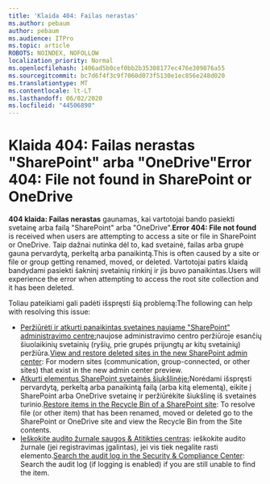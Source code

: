 ```yaml
---
title: 'Klaida 404: Failas nerastas'
ms.author: pebaum
author: pebaum
ms.audience: ITPro
ms.topic: article
ROBOTS: NOINDEX, NOFOLLOW
localization_priority: Normal
ms.openlocfilehash: 1406ad5b0cef0bb2b35308177ec476e309876a55
ms.sourcegitcommit: bc7d6f4f3c9f7060d073f5130e1ec856e248d020
ms.translationtype: MT
ms.contentlocale: lt-LT
ms.lasthandoff: 06/02/2020
ms.locfileid: "44506890"
---
```

# <a name="error-404-file-not-found-in-sharepoint-or-onedrive"></a><span data-ttu-id="bbfc9-102">Klaida 404: Failas nerastas "SharePoint" arba "OneDrive"</span><span class="sxs-lookup"><span data-stu-id="bbfc9-102">Error 404: File not found in SharePoint or OneDrive</span></span>

<span data-ttu-id="bbfc9-103">**404 klaida: Failas nerastas** gaunamas, kai vartotojai bando pasiekti svetainę arba failą "SharePoint" arba "OneDrive".</span><span class="sxs-lookup"><span data-stu-id="bbfc9-103">**Error 404: File not found** is received when users are attempting to access a site or file in SharePoint or OneDrive.</span></span> <span data-ttu-id="bbfc9-104">Taip dažnai nutinka dėl to, kad svetainė, failas arba grupė gauna pervardytą, perkeltą arba panaikintą.</span><span class="sxs-lookup"><span data-stu-id="bbfc9-104">This is often caused by a site or file or group getting renamed, moved, or deleted.</span></span>
<span data-ttu-id="bbfc9-105">Vartotojai patirs klaidą bandydami pasiekti šakninį svetainių rinkinį ir jis buvo panaikintas.</span><span class="sxs-lookup"><span data-stu-id="bbfc9-105">Users will experience the error when attempting to access the root site collection and it has been deleted.</span></span>

<span data-ttu-id="bbfc9-106">Toliau pateikiami gali padėti išspręsti šią problemą:</span><span class="sxs-lookup"><span data-stu-id="bbfc9-106">The following can help with resolving this issue:</span></span>
- <span data-ttu-id="bbfc9-107">[Peržiūrėti ir atkurti panaikintas svetaines naujame "SharePoint" administravimo centre:](https://docs.microsoft.com/sharepoint/view-and-restore-deleted-sites-in-new-admin-center)naujose administravimo centro peržiūroje esančių šiuolaikinių svetainių (ryšių, prie grupės prijungtų ar kitų svetainių) peržiūra.</span><span class="sxs-lookup"><span data-stu-id="bbfc9-107">[View and restore deleted sites in the new SharePoint admin center](https://docs.microsoft.com/sharepoint/view-and-restore-deleted-sites-in-new-admin-center):  For modern sites (communication, group-connected, or other sites) that exist in the new admin center preview.</span></span>
- <span data-ttu-id="bbfc9-108">[Atkurti elementus SharePoint svetainės šiukšlinėje:](https://support.office.com/article/Restore-items-in-the-Recycle-Bin-of-a-SharePoint-site-6df466b6-55f2-4898-8d6e-c0dff851a0be)Norėdami išspręsti pervardytą, perkeltą arba panaikintą failą (arba kitą elementą), eikite į SharePoint arba OneDrive svetainę ir peržiūrėkite šiukšlinę iš svetainės turinio.</span><span class="sxs-lookup"><span data-stu-id="bbfc9-108">[Restore items in the Recycle Bin of a SharePoint site](https://support.office.com/article/Restore-items-in-the-Recycle-Bin-of-a-SharePoint-site-6df466b6-55f2-4898-8d6e-c0dff851a0be):  To resolve file (or other item) that has been renamed, moved or deleted go to the SharePoint or OneDrive site and view the Recycle Bin from the Site contents.</span></span>
- <span data-ttu-id="bbfc9-109">[Ieškokite audito žurnale saugos &amp; Atitikties centras](https://docs.microsoft.com/microsoft-365/compliance/search-the-audit-log-in-security-and-compliance): ieškokite audito žurnale (jei registravimas įgalintas), jei vis tiek negalite rasti elemento.</span><span class="sxs-lookup"><span data-stu-id="bbfc9-109">[Search the audit log in the Security &amp; Compliance Center](https://docs.microsoft.com/microsoft-365/compliance/search-the-audit-log-in-security-and-compliance):  Search the audit log (if logging is enabled) if you are still unable to find the item.</span></span>